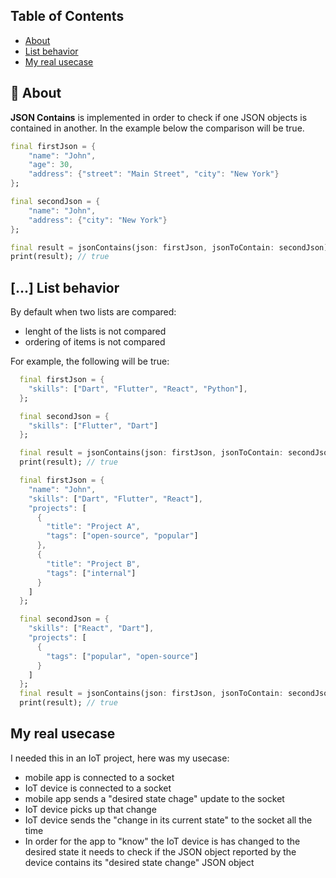 ## Table of Contents
- [About](#about)
- [List behavior](#list-behavior)
- [My real usecase](#my-real-usecase)

##  🚀 About

**JSON Contains** is implemented in order to check if one JSON objects is contained in another. In the example below the 
comparison will be true.

```dart
final firstJson = {
    "name": "John",
    "age": 30,
    "address": {"street": "Main Street", "city": "New York"}
};

final secondJson = {
    "name": "John",
    "address": {"city": "New York"}
};

final result = jsonContains(json: firstJson, jsonToContain: secondJson);
print(result); // true

```


##  [...] List behavior

By default when two lists are compared:
- lenght of the lists is not compared
- ordering of items is not compared

For example, the following will be true:

```dart
  final firstJson = {
    "skills": ["Dart", "Flutter", "React", "Python"],
  };

  final secondJson = {
    "skills": ["Flutter", "Dart"]
  };

  final result = jsonContains(json: firstJson, jsonToContain: secondJson);
  print(result); // true
```

```dart
  final firstJson = {
    "name": "John",
    "skills": ["Dart", "Flutter", "React"],
    "projects": [
      {
        "title": "Project A",
        "tags": ["open-source", "popular"]
      },
      {
        "title": "Project B",
        "tags": ["internal"]
      }
    ]
  };

  final secondJson = {
    "skills": ["React", "Dart"],
    "projects": [
      {
        "tags": ["popular", "open-source"]
      }
    ]
  };
  final result = jsonContains(json: firstJson, jsonToContain: secondJson);
  print(result); // true
```

##  My real usecase

I needed this in an IoT project, here was my usecase:
- mobile app is connected to a socket
- IoT device is connected to a socket
- mobile app sends a "desired state chage" update to the socket
- IoT device picks up that change
- IoT device sends the "change in its current state" to the socket all the time
- In order for the app to "know" the IoT device is has changed to the desired state it needs to check if the 
JSON object reported by the device contains its "desired state change" JSON object
